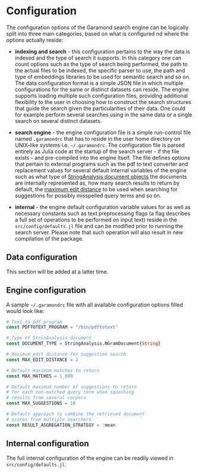 # Configuration

The configuration options of the Garamond search engine can be logically split into three main categories, based on what is configured nd where the options actually reside:

- **indexing and search** - this configuration pertains to the way the data is indexed and the type of search it supports. In this category one can count options such as the type of search being performed, the path to the actual files to be indexed, the specific parser to use, the path and type of embeddings libraries to be used for semantic search and so on. The data configuration format is a simple JSON file in which multiple configurations for the same or distinct datasets can reside. The engine supports loading multiple such configuration files, providing additional flexibility to the user in choosing how to construct the search structures that guide the search given the particularities of their data. One could for example perform several searches using in the same data or a single search on several distinct datasets.

- **search engine** - the engine configuration file is a simple run-control file named `.garamondrc` that has to reside in the user home directory on UNIX-like systems i.e. `~/.garamondrc`. The configuration file is parsed entirely as Julia code at the startup of the search server - if the file exists - and pre-compiled into the engine itself. The file defines options that pertain to external programs such as the pdf to text converter and replacement values for several default internal variables of the engine such as what type of [StringAnalysis document objects](https://github.com/zgornel/StringAnalysis.jl) the documents are internally represented as, how many search results to return by default, the [maximum edit distance](https://en.wikipedia.org/wiki/Edit_distance) to be used when searching for suggestions for possibly misspelled query terms and so on.

- **internal** - the engine default configuration variable values for as well as necessary constants such as text preprocessing flags (a flag describes a full set of operations to be performed on input text) reside in the `src/config/defaults.jl` file and can be modified prior to running the search server. Please note that such operation will also result in new compilation of the package.

## Data configuration

This section will be added at a latter time.


## Engine configuration

A sample `~/.garamondrc` file with all available configuration options filled would look like:
```julia
# Text to pdf program
const PDFTOTEXT_PROGRAM = "/bin/pdftotext"

# Type of StrinAnalysis document
const DOCUMENT_TYPE = StringAnalysis.NGramDocument{String}

# Maximum edit distance for suggestion search
const MAX_EDIT_DISTANCE = 2

# Default maximum matches to return
const MAX_MATCHES = 1_000

# Default maximum number of suggestions to return
# for each non-matched query term when squashing
# results from several corpora
const MAX_SUGGESTIONS = 10

# Default approach to combine the retrieved document
# scores from multiple searchers
const RESULT_AGGREGATION_STRATEGY = :mean
```

## Internal configuration

The full internal configuration of the engine can be readily viewed in `src/config/defaults.jl`.
